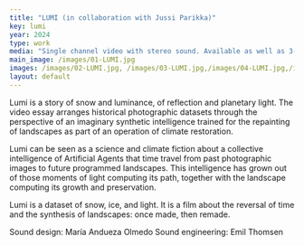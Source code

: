```yaml
---
title: "LUMI (in collaboration with Jussi Parikka)"
key: lumi
year: 2024
type: work
media: "Single channel video with stereo sound. Available as well as 3-channel video"
main_image: /images/01-LUMI.jpg
images: /images/02-LUMI.jpg, /images/03-LUMI.jpg,/images/04-LUMI.jpg,/images/05-LUMI.jpg,/images/06-LUMI.jpg,/images/07-LUMI.jpg,/images/08-LUMI.jpg,/images/09-LUMI.JPG,/images/10-LUMI.jpg
layout: default
---
```


Lumi is a story of snow and luminance, of reflection and planetary light. The video essay arranges historical photographic datasets through the perspective of an imaginary synthetic intelligence trained for the repainting of landscapes as part of an operation of climate restoration. 

Lumi can be seen as a science and climate fiction about a collective intelligence of Artificial Agents that time travel from past photographic images to future programmed landscapes. This intelligence has grown out of those moments of light computing its path, together with the landscape computing its growth and preservation. 

Lumi is a dataset of snow, ice, and light. It is a film about the reversal of time and the synthesis of landscapes: once made, then remade.

Sound design: María Andueza Olmedo
Sound engineering: Emil Thomsen
